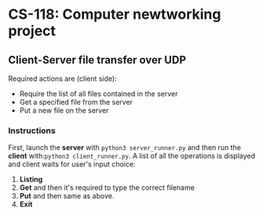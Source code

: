 # CS-118: Computer newtworking project 
## Client-Server file transfer over UDP
Required actions are (client side):
- Require the list of all files contained in the server
- Get a specified file from the server
- Put a new file on the server

### Instructions
First, launch the **server** with ```python3 server_runner.py``` and then run the **client** with:```python3 client_runner.py```. A list of all the operations is displayed and client waits for user's input choice:
1. **Listing** 
2. **Get** and then it's required to type the correct filename
3. **Put** and then same as above.
4. **Exit**